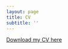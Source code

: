 ```yaml
---
layout: page
title: CV
subtitle: ''
---
```


[Download my CV here](rp-callahan.github.io/callaha_cv_12_30_20.pdf)
